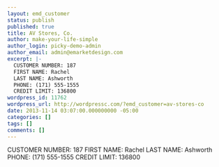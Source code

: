```yaml
---
layout: emd_customer
status: publish
published: true
title: AV Stores, Co.
author: make-your-life-simple
author_login: picky-demo-admin
author_email: admin@emarketdesign.com
excerpt: |-
  CUSTOMER NUMBER: 187
  FIRST NAME: Rachel
  LAST NAME: Ashworth
  PHONE: (171) 555-1555
  CREDIT LIMIT: 136800
wordpress_id: 11762
wordpress_url: http://wordpressc.com/?emd_customer=av-stores-co
date: 2013-11-14 03:07:00.000000000 -05:00
categories: []
tags: []
comments: []
---
```

CUSTOMER NUMBER: 187
FIRST NAME: Rachel
LAST NAME: Ashworth
PHONE: (171) 555-1555
CREDIT LIMIT: 136800
